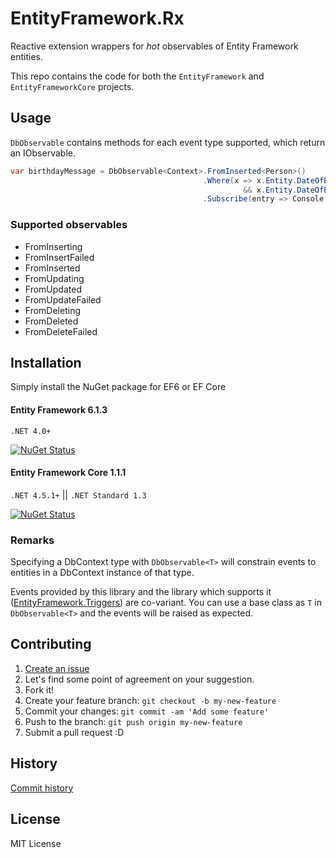 # EntityFramework.Rx

Reactive extension wrappers for *hot* observables of Entity Framework entities.

This repo contains the code for both the `EntityFramework` and `EntityFrameworkCore` projects.

## Usage

`DbObservable` contains methods for each event type supported, which return an IObservable.

```csharp
var birthdayMessage = DbObservable<Context>.FromInserted<Person>()
                                           .Where(x => x.Entity.DateOfBirth.Month == DateTime.Today.Month
                                                    && x.Entity.DateOfBirth.Day == DateTime.Today.Day)
                                           .Subscribe(entry => Console.WriteLine($"Happy birthday to {entry.Entity.Name}!"));
```

### Supported observables

- FromInserting
- FromInsertFailed
- FromInserted
- FromUpdating
- FromUpdated
- FromUpdateFailed
- FromDeleting
- FromDeleted
- FromDeleteFailed

## Installation

Simply install the NuGet package for EF6 or EF Core

#### Entity Framework 6.1.3
`.NET 4.0+`

[![NuGet Status](http://img.shields.io/nuget/v/EntityFramework.Rx.svg?style=flat)](https://www.nuget.org/packages/EntityFramework.Rx/)

#### Entity Framework Core 1.1.1
`.NET 4.5.1+` || `.NET Standard 1.3`

[![NuGet Status](http://img.shields.io/nuget/v/EntityFrameworkCore.Rx.svg?style=flat)](https://www.nuget.org/packages/EntityFrameworkCore.Rx/)

### Remarks

Specifying a DbContext type with `DbObservable<T>` will constrain events to entities in a DbContext instance of that type.

Events provided by this library and the library which supports it ([EntityFramework.Triggers](https://github.com/NickStrupat/EntityFramework.Triggers)) are co-variant. You can use a base class as `T` in `DbObservable<T>` and the events will be raised as expected.

## Contributing

1. [Create an issue](https://github.com/NickStrupat/EntityFramework.Rx/issues/new)
2. Let's find some point of agreement on your suggestion.
3. Fork it!
4. Create your feature branch: `git checkout -b my-new-feature`
5. Commit your changes: `git commit -am 'Add some feature'`
6. Push to the branch: `git push origin my-new-feature`
7. Submit a pull request :D

## History

[Commit history](https://github.com/NickStrupat/EntityFramework.Rx/commits/master)

## License

MIT License
